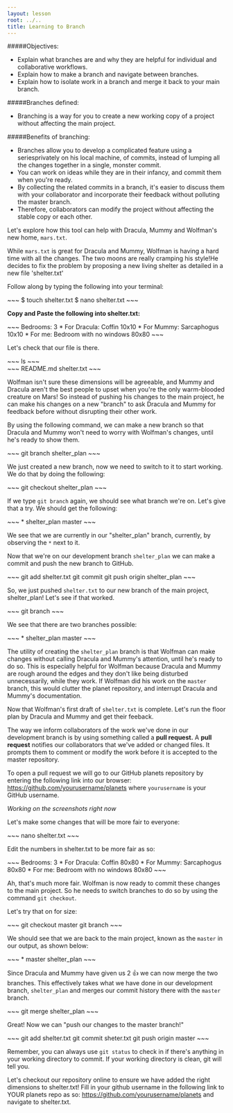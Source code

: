 ```yaml
---
layout: lesson
root: ../..
title: Learning to Branch
---
```


#####Objectives:
*	Explain what branches are and why they are helpful for individual and collaborative workflows.
*	Explain how to make a branch and navigate between branches.
*	Explain how to isolate work in a branch and merge it back to your main branch.


#####Branches defined: 

* Branching is a way for you to create a new working copy of a project without affecting the main project.

#####Benefits of branching:

* Branches allow you to develop a complicated feature using a seriesprivately on his local machine, 
  of commits, instead of lumping all the changes together in a single,
  monster commit.
* You can work on ideas while they are in their infancy, and commit them when you're ready.
* By collecting the related commits in a branch, it's
  easier to discuss them with your collaborator and incorporate their
  feedback without polluting the master branch. 
* Therefore, collaborators can modify the project without affecting the stable copy or each other.

Let's explore how this tool can help with Dracula, Mummy and Wolfman's new home, `mars.txt`.

While `mars.txt` is great for Dracula and Mummy, Wolfman is having a hard time with all the changes. The two moons are really cramping his style!He decides to fix the problem by proposing a new living shelter as detailed in a new file 'shelter.txt'

Follow along by typing the following into your terminal: 

<div class="in" markdown="1">
~~~
$ touch shelter.txt
$ nano shelter.txt
~~~
</div>

**Copy and Paste the following into shelter.txt:**

<div class="in" markdown="1">
~~~
Bedrooms:
3
* For Dracula: Coffin 10x10
* For Mummy: Sarcaphogus 10x10 
* For me: Bedroom with no windows 80x80
~~~
</div>

Let's check that our file is there.

<div class="in" markdown="1">
~~~
ls
~~~
</div>

<div class="out" markdown="1">
~~~
README.md shelter.txt
~~~
</div>

Wolfman isn't sure these dimensions will be agreeable, and Mummy and Dracula aren't the best people to upset when you're the only warm-blooded creature on Mars! So instead of pushing his changes to the main project, he can make his changes on a new "branch" to ask Dracula and Mummy for feedback before without disrupting their other work.

By using the following command, we can make a new branch so that Dracula and Mummy won't need to worry with Wolfman's changes, until he's ready to show them.

<div class="in" markdown="1">
~~~
git branch shelter_plan
~~~
</div>

We just created a new branch, now we need to switch to it to start working. We do that by doing the following:

<div class="in" markdown="1">
~~~
git checkout shelter_plan
~~~
</div>

If we type `git branch` again, we should see what branch we're on. Let's give that a try. We should get the following:

<div class="out" markdown="1">
~~~
* shelter_plan
  master
~~~
 </div>

We see that we are currently in our "shelter_plan" branch, currently, by observing the `*` next to it. 

Now that we're on our development branch `shelter_plan` we can make a commit and push the new branch to GitHub.

<div class="in" markdown="1">
~~~
git add shelter.txt
git commit 
git push origin shelter_plan
~~~
</div>

So, we just pushed `shelter.txt` to our new branch of the main project, shelter_plan! Let's see if that worked.

<div class="in" markdown="1">
~~~
git branch
~~~
</div>

We see that there are two branches possible:

<div class="out" markdown="1">
~~~
* shelter_plan
  master
~~~
</div>

The utility of creating the `shelter_plan` branch is that Wolfman can make changes without calling Dracula and Mummy's attention, until he's ready to do so. This is especially helpful for Wolfman because Dracula and Mummy are rough around the edges and they don't like being disturbed unnecessarily, while they work. If Wolfman did his work on the `master` branch, this would clutter the planet repository, and interrupt Dracula and Mummy's documentation.

Now that Wolfman's first draft of `shelter.txt` is complete. Let's run the floor plan by Dracula and Mummy and get their feeback.

The way we inform collaborators of the work we've done in our development branch is by using something called a **pull request.** A **pull request** notifies our collaborators that we've added or changed files. It prompts them to comment or modify the work before it is accepted to the master repository.

To open a pull request we will go to our GitHub planets repository by entering the following link into our browser: https://github.com/yourusername/planets where `yourusername` is your GitHub username.

*Working on the screenshots right now*

Let's make some changes that will be more fair to everyone:

<div class="in" markdown="1">
~~~
nano shelter.txt
~~~
</div>

Edit the numbers in shelter.txt to be more fair as so:

<div class="in" markdown="1">
~~~
Bedrooms:
3
* For Dracula: Coffin 80x80
* For Mummy: Sarcaphogus 80x80 
* For me: Bedroom with no windows 80x80
~~~
</div>

Ah, that's much more fair. Wolfman is now ready to commit these changes to the main project. So he needs to switch branches to do so by using the command `git checkout`.

Let's try that on for size:

<div class="in" markdown="1">
~~~
git checkout master
git branch
~~~
</div>

We should see that we are back to the main project, known as the `master` in our output, as shown below:

<div class="out" markdown="1">
~~~
* master
  shelter_plan
~~~
</div>

Since Dracula and Mummy have given us 2 :thumbsup: we can now merge the two branches. This effectively takes what we have done in our development branch, `shelter_plan` and merges our commit history there with the `master` branch. 

<div class="out" markdown="1">
~~~
git merge shelter_plan
~~~
</div>

Great! Now we can "push our changes to the master branch!"

<div class="in" markdown="1">
~~~
git add shelter.txt
git commit sheter.txt
git push origin master
~~~
</div>

Remember, you can always use `git status` to check in if there's anything in your working directory to commit. If your working directory is clean, git will tell you. 

Let's checkout our repository online to ensure we have added the right dimensions to shelter.txt!
Fill in your github username in the following link to YOUR planets repo as so: https://github.com/yourusername/planets and navigate to shelter.txt. 
